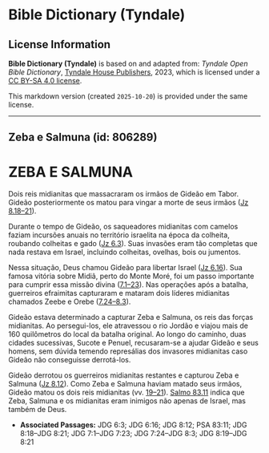 # Bible Dictionary (Tyndale)

## License Information

**Bible Dictionary (Tyndale)** is based on and adapted from: _Tyndale Open Bible Dictionary_, [Tyndale House Publishers](https://tyndaleopenresources.com/), 2023, which is licensed under a [CC BY-SA 4.0 license](https://creativecommons.org/licenses/by-sa/4.0/legalcode.en).

This markdown version (created `2025-10-20`) is provided under the same license.



--------------------------------

## Zeba e Salmuna (id: 806289)

ZEBA E SALMUNA
==============

Dois reis midianitas que massacraram os irmãos de Gideão em Tabor. Gideão posteriormente os matou para vingar a morte de seus irmãos ([Jz 8\.18–21](https://ref.ly/Judg8:18-Judg8:21)).

Durante o tempo de Gideão, os saqueadores midianitas com camelos faziam incursões anuais no território israelita na época da colheita, roubando colheitas e gado ([Jz 6\.3](https://ref.ly/Judg6:3)). Suas invasões eram tão completas que nada restava em Israel, incluindo colheitas, ovelhas, bois ou jumentos.

Nessa situação, Deus chamou Gideão para libertar Israel ([Jz 6\.16](https://ref.ly/Judg6:16)). Sua famosa vitória sobre Midiã, perto do Monte Moré, foi um passo importante para cumprir essa missão divina ([7\.1–23](https://ref.ly/Judg7:1-Judg7:23)). Nas operações após a batalha, guerreiros efraimitas capturaram e mataram dois líderes midianitas chamados Zeebe e Orebe ([7\.24–8\.3](https://ref.ly/Judg7:24-Judg8:3)).

Gideão estava determinado a capturar Zeba e Salmuna, os reis das forças midianitas. Ao persegui\-los, ele atravessou o rio Jordão e viajou mais de 160 quilômetros do local da batalha original. Ao longo do caminho, duas cidades sucessivas, Sucote e Penuel, recusaram\-se a ajudar Gideão e seus homens, sem dúvida temendo represálias dos invasores midianitas caso Gideão não conseguisse derrotá\-los.

Gideão derrotou os guerreiros midianitas restantes e capturou Zeba e Salmuna ([Jz 8\.12](https://ref.ly/Judg8:12)). Como Zeba e Salmuna haviam matado seus irmãos, Gideão matou os dois reis midianitas (vv. [19–21](https://ref.ly/Judg8:19-Judg8:21)). [Salmo 83\.11](https://ref.ly/Ps83:11) indica que Zeba, Salmuna e os midianitas eram inimigos não apenas de Israel, mas também de Deus.

* **Associated Passages:** JDG 6:3; JDG 6:16; JDG 8:12; PSA 83:11; JDG 8:18–JDG 8:21; JDG 7:1–JDG 7:23; JDG 7:24–JDG 8:3; JDG 8:19–JDG 8:21


